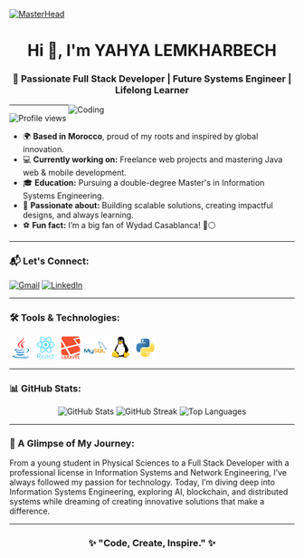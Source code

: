 [![MasterHead](https://camo.githubusercontent.com/1cc4a09c2e1425ea8299bad1e673df6139b484072801bede9a1d098a24981328/68747470733a2f2f692e6962622e636f2f6b3234343135622f4769746875622d42616e6e65722e676966)](https://github.com/YahyaLem02)
<h1 align="center">Hi 👋, I'm YAHYA LEMKHARBECH</h1>
<h3 align="center">🚀 Passionate Full Stack Developer | Future Systems Engineer | Lifelong Learner</h3>

<img align="right" alt="Coding" width="400" src="https://wanderin.dev/about-the-full-stack-web-developer/" />

---

<p align="left"> <img src="https://komarev.com/ghpvc/?username=yahyalem02&label=Profile%20views&color=0e75b6&style=flat" alt="Profile views" /> </p>

- 🌍 **Based in Morocco**, proud of my roots and inspired by global innovation.
- 💻 **Currently working on:** Freelance web projects and mastering Java web & mobile development.
- 🎓 **Education:** Pursuing a double-degree Master's in Information Systems Engineering.
- 🌟 **Passionate about:** Building scalable solutions, creating impactful designs, and always learning.
- ⚽ **Fun fact:** I’m a big fan of Wydad Casablanca! 🔴⚪

---

<h3 align="left">📬 Let's Connect:</h3>
<p align="left">
<a href="mailto:lemkharbechy@gmail.com" target="_blank"><img align="center" src="https://img.icons8.com/color/48/000000/gmail.png" alt="Gmail" height="40" width="40" /></a>
<a href="https://linkedin.com/in/yahya-lemkharbech" target="_blank"><img align="center" src="https://raw.githubusercontent.com/rahuldkjain/github-profile-readme-generator/master/src/images/icons/Social/linked-in-alt.svg" alt="LinkedIn" height="40" width="40" /></a>
</p>

---

<h3 align="left">🛠️ Tools & Technologies:</h3>
<p align="left">
  <img src="https://raw.githubusercontent.com/devicons/devicon/master/icons/java/java-original.svg" alt="Java" width="40" height="40"/>
  <img src="https://raw.githubusercontent.com/devicons/devicon/master/icons/react/react-original-wordmark.svg" alt="React" width="40" height="40"/>
  <img src="https://raw.githubusercontent.com/devicons/devicon/master/icons/laravel/laravel-plain-wordmark.svg" alt="Laravel" width="40" height="40"/>
  <img src="https://raw.githubusercontent.com/devicons/devicon/master/icons/mysql/mysql-original-wordmark.svg" alt="MySQL" width="40" height="40"/>
  <img src="https://raw.githubusercontent.com/devicons/devicon/master/icons/linux/linux-original.svg" alt="Linux" width="40" height="40"/>
  <img src="https://raw.githubusercontent.com/devicons/devicon/master/icons/python/python-original.svg" alt="Python" width="40" height="40"/>
</p>

---

<h3 align="left">📊 GitHub Stats:</h3>
<div align="center">
  <img src="https://github-readme-stats.vercel.app/api?username=yahyalem02&show_icons=true&locale=en&theme=radical" alt="GitHub Stats" />
  <img src="https://github-readme-streak-stats.herokuapp.com/?user=yahyalem02&theme=radical" alt="GitHub Streak" />
  <img src="https://github-readme-stats.vercel.app/api/top-langs?username=yahyalem02&show_icons=true&locale=en&layout=compact&theme=radical" alt="Top Languages" />
</div>

---

<h3 align="left">🌟 A Glimpse of My Journey:</h3>
<p>From a young student in Physical Sciences to a Full Stack Developer with a professional license in Information Systems and Network Engineering, I’ve always followed my passion for technology. Today, I’m diving deep into Information Systems Engineering, exploring AI, blockchain, and distributed systems while dreaming of creating innovative solutions that make a difference.</p>

---

<h3 align="center">✨ "Code, Create, Inspire." ✨</h3>

